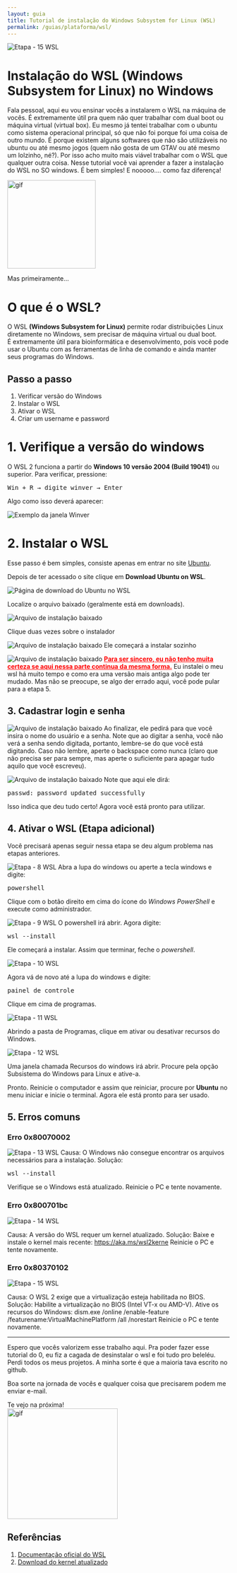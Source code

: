 ```yaml
---
layout: guia
title: Tutorial de instalação do Windows Subsystem for Linux (WSL)
permalink: /guias/plataforma/wsl/
---
```


![Etapa - 15 WSL](/assets/img/wsl/wsl_logo_1.png)

# Instalação do WSL (Windows Subsystem for Linux) no Windows

Fala pessoal, aqui eu vou ensinar vocês a instalarem o WSL na máquina de vocês. É extremamente útil pra quem não quer trabalhar com dual boot ou máquina virtual (virtual box). Eu mesmo já tentei trabalhar com o ubuntu como sistema operacional principal, só que não foi porque foi uma coisa de outro mundo. É porque existem alguns softwares que não são utilizáveis no ubuntu ou até mesmo jogos (quem não gosta de um GTAV ou até mesmo um lolzinho, né?). Por isso acho muito mais viável trabalhar com o WSL que qualquer outra coisa. Nesse tutorial você vai aprender a fazer a instalação do WSL no SO windows. É bem simples! E nooooo.... como faz diferença!<br>

<img src="https://media0.giphy.com/media/v1.Y2lkPTc5MGI3NjExYXZkNndpenJjNjhkM3BtcHUwdm14ejM5OHNldWk5ZDZxb2ZoMnU3YSZlcD12MV9pbnRlcm5hbF9naWZfYnlfaWQmY3Q9Zw/3oEduZtPOv5OSecubu/giphy.gif" alt="gif" width="200">


Mas primeiramente...<br>
# O que é o WSL?
O WSL <strong>(Windows Subsystem for Linux)</strong> permite rodar distribuições Linux diretamente no Windows, sem precisar de máquina virtual ou dual boot.<br>
É extremamente útil para bioinformática e desenvolvimento, pois você pode usar o Ubuntu com as ferramentas de linha de comando e ainda manter seus programas do Windows.


## Passo a passo
1. Verificar versão do Windows
2. Instalar o WSL
3. Ativar o WSL
4. Criar um username e password


# 1. Verifique a versão do windows

O WSL 2 funciona a partir do **Windows 10 versão 2004 (Build 19041)** ou superior. Para verificar, pressione:

<pre>Win + R → digite winver → Enter</pre>

Algo como isso deverá aparecer:

![Exemplo da janela Winver](/assets/img/wsl/wsl_1.png)

# 2. Instalar o WSL

Esse passo é bem simples, consiste apenas em entrar no site <a href="https://ubuntu.com/desktop/wsl" target="_blank">Ubuntu</a>.

Depois de ter acessado o site clique em **Download Ubuntu on WSL**.<br>

![Página de download do Ubuntu no WSL](/assets/img/wsl/wsl_2.png)

Localize o arquivo baixado (geralmente está em downloads).<br>

![Arquivo de instalação baixado](/assets/img/wsl/wsl_3.png)

Clique duas vezes sobre o instalador

![Arquivo de instalação baixado](/assets/img/wsl/wsl_4.png)
Ele começará a instalar sozinho

![Arquivo de instalação baixado](/assets/img/wsl/wsl_5.png)
**<u style="color:red">Para ser sincero, eu não tenho muita certeza se aqui nessa parte continua da mesma forma.</u>** Eu instalei o meu wsl há muito tempo e como era uma versão mais antiga algo pode ter mudado. Mas não se preocupe, se algo der errado aqui, você pode pular para a etapa 5.

## 3. Cadastrar login e senha

![Arquivo de instalação baixado](/assets/img/wsl/wsl_6.png)
Ao finalizar, ele pedirá para que você insira o nome do usuário e a senha. Note que ao digitar a senha, você não verá a senha sendo digitada, portanto, lembre-se do que você está digitando. Caso não lembre, aperte o backspace como nunca (claro que não precisa ser para sempre, mas aperte o suficiente para apagar tudo aquilo que você escreveu). 

![Arquivo de instalação baixado](/assets/img/wsl/wsl_7.png)
Note que aqui ele dirá:
<pre>passwd: password updated successfully</pre>

Isso indica que deu tudo certo! Agora você está pronto para utilizar.

## 4. Ativar o WSL (Etapa adicional)

Você precisará apenas seguir nessa etapa se deu algum problema nas etapas anteriores.

![Etapa - 8 WSL](/assets/img/wsl/wsl_8.png)
Abra a lupa do windows ou aperte a tecla windows e digite:
<pre>powershell</pre>

Clique com o botão direito em cima do ícone do *Windows PowerShell* e execute como administrador.

![Etapa - 9 WSL](/assets/img/wsl/wsl_9.png)
O powershell irá abrir. Agora digite:

<pre>wsl --install</pre>

Ele começará a instalar. Assim que terminar, feche o *powershell*.

![Etapa - 10 WSL](/assets/img/wsl/wsl_10.png)

Agora vá de novo até a lupa do windows e digite:

<pre>painel de controle</pre>

Clique em cima de programas.

![Etapa - 11 WSL](/assets/img/wsl/wsl_11.png)

Abrindo a pasta de Programas, clique em ativar ou desativar recursos do Windows.

![Etapa - 12 WSL](/assets/img/wsl/wsl_12.png)

Uma janela chamada Recursos do windows irá abrir. Procure pela opção Subsistema do Windows para Linux e ative-a.

Pronto. Reinicie o computador e assim que reiniciar, procure por **Ubuntu** no menu iniciar e inicie o terminal. Agora ele está pronto para ser usado.

## 5. Erros comuns

### Erro 0x80070002
![Etapa - 13 WSL](/assets/img/wsl/wsl_13.png)
Causa: O Windows não consegue encontrar os arquivos necessários para a instalação. Solução:
<pre>wsl --install</pre>
Verifique se o Windows está atualizado. Reinicie o PC e tente novamente.

### Erro 0x800701bc
![Etapa - 14 WSL](/assets/img/wsl/wsl_14.png)

Causa: A versão do WSL requer um kernel atualizado. Solução:
Baixe e instale o kernel mais recente: https://aka.ms/wsl2kerne
Reinicie o PC e tente novamente.

### Erro 0x80370102
![Etapa - 15 WSL](/assets/img/wsl/wsl_15.png)

Causa: O WSL 2 exige que a virtualização esteja habilitada no BIOS. Solução:
Habilite a virtualização no BIOS (Intel VT-x ou AMD-V).
Ative os recursos do Windows:
dism.exe /online /enable-feature /featurename:VirtualMachinePlatform /all /norestart Reinicie o PC e tente novamente.


---

Espero que vocês valorizem esse trabalho aqui. Pra poder fazer esse tutorial do 0, eu fiz a cagada de desinstalar o wsl e foi tudo pro beleléu. Perdi todos os meus projetos. A minha sorte é que a maioria tava escrito no github.<br>

Boa sorte na jornada de vocês e qualquer coisa que precisarem podem me enviar e-mail.

Te vejo na próxima!<br>
<img src="https://media0.giphy.com/media/v1.Y2lkPTc5MGI3NjExNXpybmFyM2EzYmgxcDdwMHVpajExcjJ1aWp0dnh1OXRvZXhyM3lveSZlcD12MV9pbnRlcm5hbF9naWZfYnlfaWQmY3Q9Zw/l1J3CbFgn5o7DGRuE/giphy.gif" alt="gif" width="250">


## Referências

1. <a href="https://learn.microsoft.com/pt-br/windows/wsl/" target="_blank">Documentação oficial do WSL</a>
2. <a href="https://aka.ms/wsl2kernel" target="_blank">Download do kernel atualizado</a>

